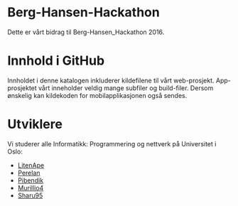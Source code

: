 # Berg-Hansen-Hackathon
Dette er vårt bidrag til Berg-Hansen_Hackathon 2016.

# Innhold i GitHub
Innholdet i denne katalogen inkluderer kildefilene til vårt web-prosjekt. App-prosjektet vårt inneholder veldig mange subfiler og build-filer. Dersom ønskelig kan kildekoden for mobilapplikasjonen også sendes. 

# Utviklere
Vi studerer alle Informatikk: Programmering og nettverk på Universitet i Oslo: 
- [LitenApe](https://github.com/litenape)
- [Perelan](https://github.com/perelan)
- [Pibendik](https://github.com/pibendik)
- [Murillio4](https://github.com/murillio4)
- [Sharu95](https://github.com/sharu95)
